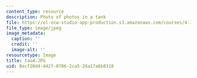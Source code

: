 ```yaml
---
content_type: resource
description: Photo of photos in a tank
file: https://ol-ocw-studio-app-production.s3.amazonaws.com/courses/4-341-introduction-to-photography-fall-2002/8ecf20d4d42f07062ca528a17a6b8318_tao4.JPG
file_type: image/jpeg
image_metadata:
  caption: ''
  credit: ''
  image-alt: ''
resourcetype: Image
title: tao4.JPG
uid: 8ecf20d4-d42f-0706-2ca5-28a17a6b8318
---
```

